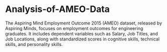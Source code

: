 # Analysis-of-AMEO-Data
The Aspiring Mind Employment Outcome 2015 (AMEO) dataset, released by Aspiring Minds, focuses on employment outcomes for engineering graduates. It includes dependent variables such as Salary, Job Titles, and Job Locations, along with standardized scores in cognitive skills, technical skills, and personality skills.
